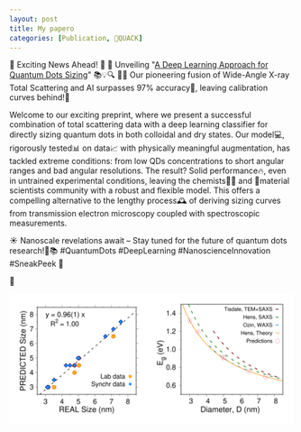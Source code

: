 ```yaml
---
layout: post
title: My papero
categories: [Publication, 🦆QUACK]
---
```


🌟 Exciting News Ahead! 🌟
🌈 Unveiling "[A Deep Learning Approach for Quantum Dots Sizing](https://doi.org/10.26434/chemrxiv-2023-127s9)" 📚💡🔍
🧠✨ Our pioneering fusion of Wide-Angle X-ray Total Scattering and AI surpasses 97% accuracy🎯, leaving calibration curves behind!🚀

Welcome to our exciting preprint, where we present a successful combination of total scattering data with a deep learning classifier for directly sizing quantum dots in both colloidal and dry states.
Our model💻, rigorously tested📊 on data📈 with physically meaningful augmentation, has tackled extreme conditions: from low QDs concentrations to short angular ranges and bad angular resolutions. The result? Solid performance🔥, even in untrained experimental conditions, leaving the chemists🧑‍🔬 and 🥼material scientists community with a robust and flexible model.
This offers a compelling alternative to the lengthy process🕰️ of deriving sizing curves from transmission electron microscopy coupled with spectroscopic measurements.

☀️ Nanoscale revelations await – Stay tuned for the future of quantum dots research!🔬📚
#QuantumDots #DeepLearning #NanoscienceInnovation #SneakPeek 👀

🦆


![](/images/PbS_paper_Lucia_adv.png)